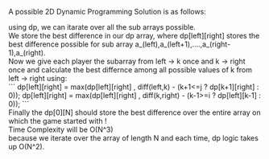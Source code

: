 A possible 2D Dynamic Programming Solution is as follows:
<p>
using dp, we can itarate over all the sub arrays possible. <br>
We store the best difference in our dp array, where dp[left][right] stores the best difference possible for sub array a_(left),a_(left+1),....,a_(right-1),a_(right). <br>
Now we give each player the subarray from left -> k once and k -> right once and calculate the best differnce among all possible values of k from left -> right using: <br>
```
 dp[left][right] = max(dp[left][right] , diff(left,k) - (k+1<=j ? dp[k+1][right] : 0));
 dp[left][right] = max(dp[left][right] , diff(k,right) - (k-1>=i ? dp[left][k-1] : 0));
```
<br>Finally the dp[0][N] should store the best difference over the entire array on which the game started with !<br>
Time Complexity will be O(N^3)<br>
because we iterate over the array of length N and each time, dp logic takes up O(N^2).
 </p>
